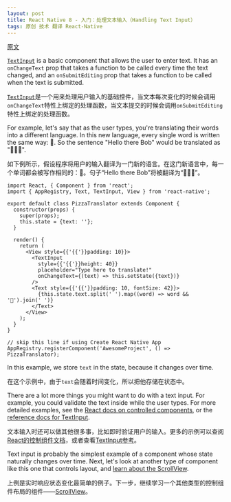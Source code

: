 ```yaml
---
layout: post
title: React Native 8 - 入门：处理文本输入（Handling Text Input）
tags: 原创 技术 翻译 React-Native
---
```


[原文](https://facebook.github.io/react-native/docs/handling-text-input.html)

[`TextInput`](https://facebook.github.io/react-native/docs/textinput.html#content) is a basic component that allows the user to enter text. It has an `onChangeText` prop that takes
a function to be called every time the text changed, and an `onSubmitEditing` prop that takes a function to be called when the text is submitted.

[`TextInput`](https://facebook.github.io/react-native/docs/textinput.html#content)是一个用来处理用户输入的基础控件，当文本每次变化的时候会调用`onChangeText`特性上绑定的处理函数，当文本提交的时候会调用`onSubmitEditing`特性上绑定的处理函数。

For example, let's say that as the user types, you're translating their words  into a different language. In this new language, every single word is written the same way: 🍕. So the sentence "Hello there Bob" would be translated
as "🍕🍕🍕".

如下例所示，假设程序将用户的输入翻译为一门新的语言。在这门新语言中，每一个单词都会被写作相同的：🍕。句子“Hello there Bob”将被翻译为“🍕🍕🍕”。

```
import React, { Component } from 'react';
import { AppRegistry, Text, TextInput, View } from 'react-native';

export default class PizzaTranslator extends Component {
  constructor(props) {
    super(props);
    this.state = {text: ''};
  }

  render() {
    return (
      <View style={{'{{'}}padding: 10}}>
        <TextInput
          style={{'{{'}}height: 40}}
          placeholder="Type here to translate!"
          onChangeText={(text) => this.setState({text})}
        />
        <Text style={{'{{'}}padding: 10, fontSize: 42}}>
          {this.state.text.split(' ').map((word) => word && '🍕').join(' ')}
        </Text>
      </View>
    );
  }
}

// skip this line if using Create React Native App
AppRegistry.registerComponent('AwesomeProject', () => PizzaTranslator);
```

In this example, we store `text` in the state, because it changes over time.

在这个示例中，由于`text`会随着时间变化，所以把他存储在状态中。

There are a lot more things you might want to do with a text input. For example, you could validate the text inside while the user types. For more detailed examples, see the [React docs on controlled components](https://facebook.github.io/react/docs/forms.html), or the [reference docs for TextInput](https://facebook.github.io/react-native/docs/textinput.html).

文本输入时还可以做其他很多事，比如即时验证用户的输入。更多的示例可以查阅[React的控制组件文档](https://facebook.github.io/react/docs/forms.html)，或者查看[TextInput参考](https://facebook.github.io/react-native/docs/textinput.html)。

Text input is probably the simplest example of a component whose state naturally changes over time. Next, let's look at another type of component like this one that controls layout, and [learn about the ScrollView](https://facebook.github.io/react-native/docs/using-a-scrollview.html).

上例是实时响应状态变化最简单的例子。下一步，继续学习一个其他类型的控制组件布局的组件——[ScrollView](https://facebook.github.io/react-native/docs/using-a-scrollview.html)。
